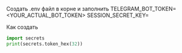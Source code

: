 
Создать .env файл в корне и заполнить 
TELEGRAM_BOT_TOKEN=<YOUR_ACTUAL_BOT_TOKEN>
SESSION_SECRET_KEY=<a-very-secure-random-string-please-change>

Как создать
```python
import secrets
print(secrets.token_hex(32))
```
